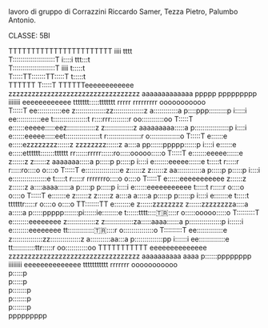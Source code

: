 lavoro di gruppo di Corrazzini Riccardo Samer, Tezza Pietro, Palumbo Antonio.

CLASSE: 5BI


                                                                                                                                                                                                           
                                                                                                                                                                                                           
TTTTTTTTTTTTTTTTTTTTTTT                                                                                               iiii                               tttt                                              
T:::::::::::::::::::::T                                                                                              i::::i                           ttt:::t                                              
T:::::::::::::::::::::T                                                                                               iiii                            t:::::t                                              
T:::::TT:::::::TT:::::T                                                                                                                               t:::::t                                              
TTTTTT  T:::::T  TTTTTTeeeeeeeeeeee    zzzzzzzzzzzzzzzzzzzzzzzzzzzzzzzzzz  aaaaaaaaaaaaa        ppppp   ppppppppp   iiiiiii     eeeeeeeeeeee    ttttttt:::::ttttttt   rrrrr   rrrrrrrrr      ooooooooooo   
        T:::::T      ee::::::::::::ee  z:::::::::::::::zz:::::::::::::::z  a::::::::::::a       p::::ppp:::::::::p  i:::::i   ee::::::::::::ee  t:::::::::::::::::t   r::::rrr:::::::::r   oo:::::::::::oo 
        T:::::T     e::::::eeeee:::::eez::::::::::::::z z::::::::::::::z   aaaaaaaaa:::::a      p:::::::::::::::::p  i::::i  e::::::eeeee:::::eet:::::::::::::::::t   r:::::::::::::::::r o:::::::::::::::o
        T:::::T    e::::::e     e:::::ezzzzzzzz::::::z  zzzzzzzz::::::z             a::::a      pp::::::ppppp::::::p i::::i e::::::e     e:::::etttttt:::::::tttttt   rr::::::rrrrr::::::ro:::::ooooo:::::o
        T:::::T    e:::::::eeeee::::::e      z::::::z         z::::::z       aaaaaaa:::::a       p:::::p     p:::::p i::::i e:::::::eeeee::::::e      t:::::t          r:::::r     r:::::ro::::o     o::::o
        T:::::T    e:::::::::::::::::e      z::::::z         z::::::z      aa::::::::::::a       p:::::p     p:::::p i::::i e:::::::::::::::::e       t:::::t          r:::::r     rrrrrrro::::o     o::::o
        T:::::T    e::::::eeeeeeeeeee      z::::::z         z::::::z      a::::aaaa::::::a       p:::::p     p:::::p i::::i e::::::eeeeeeeeeee        t:::::t          r:::::r            o::::o     o::::o
        T:::::T    e:::::::e              z::::::z         z::::::z      a::::a    a:::::a       p:::::p    p::::::p i::::i e:::::::e                 t:::::t    ttttttr:::::r            o::::o     o::::o
      TT:::::::TT  e::::::::e            z::::::zzzzzzzz  z::::::zzzzzzzza::::a    a:::::a       p:::::ppppp:::::::pi::::::ie::::::::e                t::::::tttt:::::tr:::::r            o:::::ooooo:::::o
      T:::::::::T   e::::::::eeeeeeee   z::::::::::::::z z::::::::::::::za:::::aaaa::::::a       p::::::::::::::::p i::::::i e::::::::eeeeeeee        tt::::::::::::::tr:::::r            o:::::::::::::::o
      T:::::::::T    ee:::::::::::::e  z:::::::::::::::zz:::::::::::::::z a::::::::::aa:::a      p::::::::::::::pp  i::::::i  ee:::::::::::::e          tt:::::::::::ttr:::::r             oo:::::::::::oo 
      TTTTTTTTTTT      eeeeeeeeeeeeee  zzzzzzzzzzzzzzzzzzzzzzzzzzzzzzzzzz  aaaaaaaaaa  aaaa      p::::::pppppppp    iiiiiiii    eeeeeeeeeeeeee            ttttttttttt  rrrrrrr               ooooooooooo   
                                                                                                 p:::::p                                                                                                   
                                                                                                 p:::::p                                                                                                   
                                                                                                p:::::::p                                                                                                  
                                                                                                p:::::::p                                                                                                  
                                                                                                p:::::::p                                                                                                  
                                                                                                ppppppppp                                                                                                  
                                                                                                                                                                                                           

